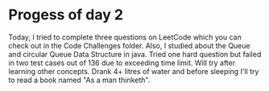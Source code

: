# Progess of day 2
Today, I tried to complete three questions on LeetCode which you can check out in the Code Challenges folder. Also, I studied about the Queue and circular Queue Data Structure in java.
Tried one hard question but failed in two test cases out of 136 due to exceeding time limit. Will try after learning other concepts.
Drank 4+ litres of water and before sleeping I'll try to read a book named "As a man thinketh".
